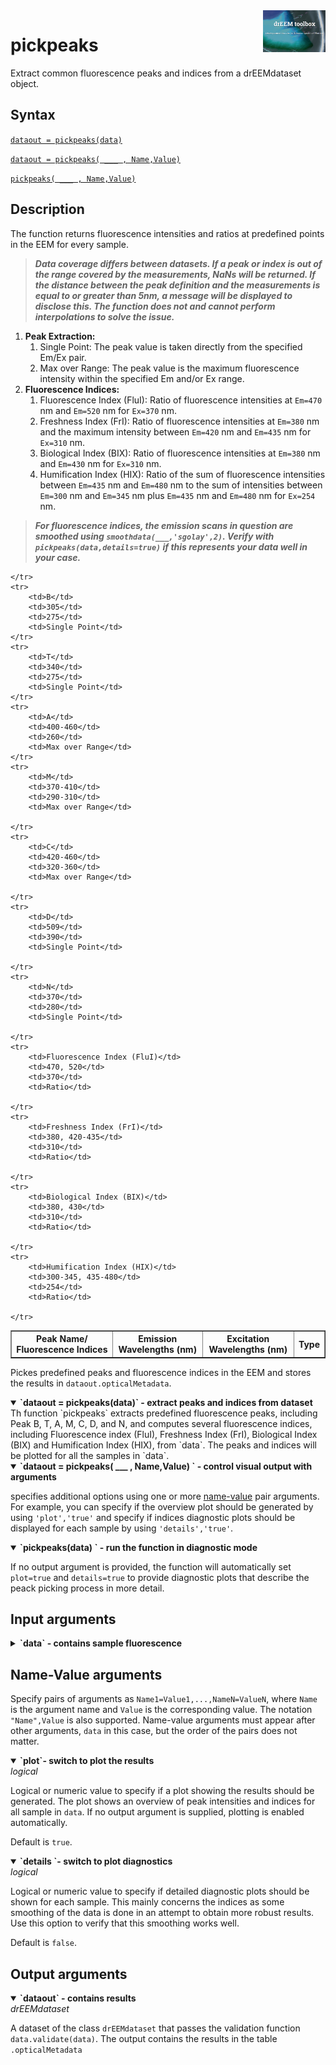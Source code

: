 <img src="top right corner logo.png" width="100" height="auto" align="right"/>

# pickpeaks
Extract common fluorescence peaks and indices from a drEEMdataset object.




## Syntax
[`dataout = pickpeaks(data)`](#syntax1)


[`dataout = pickpeaks( ___ , Name,Value)`](#syntax2)

[`pickpeaks( ___ , Name,Value)`](#syntax3)

## Description

The function returns fluorescence intensities and ratios at predefined points in the EEM for every sample.

> ***Data coverage differs between datasets. If a peak or index is out of the range covered by the measurements, NaNs will be returned. If the distance between the peak definition and the measurements is equal to or greater than 5nm, a message will be displayed to disclose this. The function does not and cannot perform interpolations to solve the issue.***

1. **Peak Extraction:**<br>
	1. Single Point: The peak value is taken directly from the specified Em/Ex pair.
	2. Max over Range: The peak value is the maximum fluorescence intensity within the specified Em and/or Ex range.
2. **Fluorescence Indices:**<br>
	1. Fluorescence Index (FluI): Ratio of fluorescence intensities at `Em=470` nm and `Em=520` nm for `Ex=370` nm.
	2. Freshness Index (FrI): Ratio of fluorescence intensities at `Em=380` nm and the maximum intensity between `Em=420` nm and `Em=435` nm for `Ex=310` nm.
	3. Biological Index (BIX): Ratio of fluorescence intensities at `Em=380` nm and `Em=430` nm for `Ex=310` nm.
	4. Humification Index (HIX): Ratio of the sum of fluorescence intensities between `Em=435` nm and `Em=480` nm to the sum of intensities between `Em=300` nm and `Em=345` nm plus `Em=435` nm and `Em=480` nm for `Ex=254` nm.

> ***For fluorescence indices, the emission scans in question are smoothed using `smoothdata(___,'sgolay',2)`. Verify with `pickpeaks(data,details=true)` if this represents _your_ data well in _your_ case.***

<table border="1">
    <tr>
        <th>Peak Name/ Fluorescence Indices</th>
        <th>Emission Wavelengths (nm)</th>
        <th>Excitation Wavelengths (nm)</th>
        <th>Type</th>

    </tr>
    <tr>
        <td>B</td>
        <td>305</td>
        <td>275</td>
        <td>Single Point</td>
    </tr>
    <tr>
        <td>T</td>
        <td>340</td>
        <td>275</td>
        <td>Single Point</td>
    </tr>
    <tr>
        <td>A</td>
        <td>400-460</td>
        <td>260</td>
        <td>Max over Range</td>
    </tr>
    <tr>
        <td>M</td>
        <td>370-410</td>
        <td>290-310</td>
        <td>Max over Range</td>

    </tr>
    <tr>
        <td>C</td>
        <td>420-460</td>
        <td>320-360</td>
        <td>Max over Range</td>

    </tr>
    <tr>
        <td>D</td>
        <td>509</td>
        <td>390</td>
        <td>Single Point</td>

    </tr>
    <tr>
        <td>N</td>
        <td>370</td>
        <td>280</td>
        <td>Single Point</td>

    </tr>
    <tr>
        <td>Fluorescence Index (FluI)</td>
        <td>470, 520</td>
        <td>370</td>
        <td>Ratio</td>

    </tr>
    <tr>
        <td>Freshness Index (FrI)</td>
        <td>380, 420-435</td>
        <td>310</td>
        <td>Ratio</td>

    </tr>
    <tr>
        <td>Biological Index (BIX)</td>
        <td>380, 430</td>
        <td>310</td>
        <td>Ratio</td>

    </tr>
    <tr>
        <td>Humification Index (HIX)</td>
        <td>300-345, 435-480</td>
        <td>254</td>
        <td>Ratio</td>

    </tr>
</table>

Pickes predefined peaks and fluorescence indices in the EEM and stores the results in `dataout.opticalMetadata`.

<details open>
<summary>
<b>`dataout = pickpeaks(data)` - extract peaks and indices from dataset</b>
</summary>
 <a name="syntax1"></a>
Th function `pickpeaks` extracts predefined fluorescence peaks, including Peak B, T, A, M, C, D, and N, and computes several fluorescence indices, including Fluorescence index (FluI), Freshness Index (FrI), Biological Index (BIX) and Humification Index (HIX), from `data`. The peaks and indices will be plotted for all the samples in `data`.

</details>


<details open>
<summary>
<b>`dataout = pickpeaks( ___ , Name,Value) ` - control visual output with arguments </b>
</summary>
<a name="syntax2"></a>

specifies additional options using one or more [name-value](#NameValue) pair arguments. For example, you can specify if the overview plot should be generated by using `'plot','true'` and specify if indices diagnostic plots should be displayed for each sample by using `'details','true'`. 

</details>

<details open>
<summary>
<b>`pickpeaks(data) ` - run the function in diagnostic mode</b>
</summary>
<a name="syntax3"></a>

If no output argument is provided, the function will automatically set `plot=true` and `details=true` to provide diagnostic plots that describe the peack picking process in more detail.

</details>

## Input arguments
<details>
    <summary><b>`data` - contains sample fluorescence</b></summary>
    <i>drEEMdataset</i>
        
A dataset of the class `drEEMdataset` that passes the validation function `data.validate(data)`.

</details>



## Name-Value arguments
Specify pairs of arguments as `Name1=Value1,...,NameN=ValueN`, where `Name` is the argument name and `Value` is the corresponding value. The notation `"Name",Value` is also supported. Name-value arguments must appear after other arguments, `data` in this case, but the order of the pairs does not matter. 
<a name="NameValue"></a>

<details open>
    <summary><b>`plot`- switch to plot the results</b></summary>
    <i>logical</i>

Logical or numeric value to specify if a plot showing the results should be generated. The plot shows an overview of peak intensities and indices for all sample in `data`. If no output argument is supplied, plotting is enabled automatically.

Default is `true`.

</details>


<details open>
    <summary><b>`details `- switch to plot diagnostics</b></summary>
    <i>logical</i>

Logical or numeric value to specify if detailed diagnostic plots should be shown for each sample. This mainly concerns the indices as some smoothing of the data is done in an attempt to obtain more robust results. Use this option to verify that this smoothing works well.

Default is `false`.

</details>

## Output arguments

<details open>
    <summary><b>`dataout` - contains results</b></summary>
    <i>drEEMdataset</i>
        
A dataset of the class `drEEMdataset` that passes the validation function `data.validate(data)`. The output contains the results in the table `.opticalMetadata`
</details>
